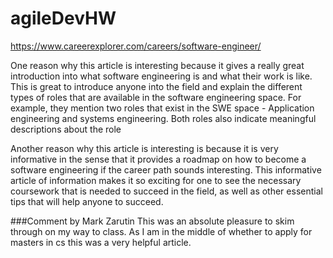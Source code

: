 # agileDevHW

https://www.careerexplorer.com/careers/software-engineer/

One reason why this article is interesting because it gives a really great introduction into what software engineering is and what their work is like. This is great to introduce anyone into the field and explain the different types of roles that are available in the software engineering space. For example, they mention two roles that exist in the SWE space - Application engineering and systems engineering. Both roles also indicate meaningful descriptions about the role

Another reason why this article is interesting is because it is very informative in the sense that it provides a roadmap on how to become a software engineering if the career path sounds interesting. This informative article of information makes it so exciting for one to see the necessary coursework that is needed to succeed in the field, as well as other essential tips that will help anyone to succeed. 

###Comment by Mark Zarutin
This was an absolute pleasure to skim through on my way to class. As I am in the middle of whether to apply for masters in cs this was a very helpful article.
